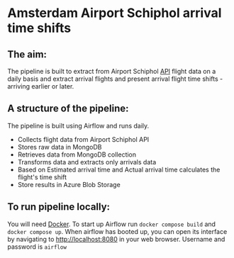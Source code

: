 # Amsterdam Airport Schiphol arrival time shifts

## The aim:
The pipeline is built to extract from Airport Schiphol [API](https://www.schiphol.nl/en/developer-center/) flight data on a daily basis and extract arrival flights and present arrival flight time shifts - arriving earlier or later.

## A structure of the pipeline:
The pipeline is built using Airflow and runs daily.
- Collects flight data from Airport Schiphol API 
- Stores raw data in MongoDB
- Retrieves data from MongoDB collection
- Transforms data and extracts only arrivals data
- Based on Estimated arrival time and Actual arrival time calculates the flight's time shift
- Store results in Azure Blob Storage

## To run pipeline locally:
You will need [Docker](https://www.docker.com/).
To start up Airflow run ```docker compose build``` and  ```docker compose up```.
When airflow has booted up, you can open its interface by navigating to 
<http://localhost:8080> in your web browser. Username and password is ```airflow```  
